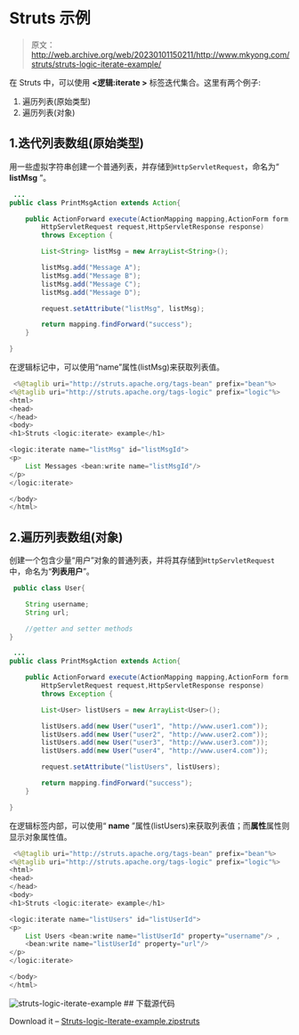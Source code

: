 # Struts <iterate>示例</iterate>

> 原文：<http://web.archive.org/web/20230101150211/http://www.mkyong.com/struts/struts-logic-iterate-example/>

在 Struts 中，可以使用 **<逻辑:iterate >** 标签迭代集合。这里有两个例子:

1.  遍历列表(原始类型)
2.  遍历列表(对象)

## 1.迭代列表数组(原始类型)

用一些虚拟字符串创建一个普通列表，并存储到`HttpServletRequest`，命名为“ **listMsg** ”。

```java
 ...
public class PrintMsgAction extends Action{

	public ActionForward execute(ActionMapping mapping,ActionForm form,
		HttpServletRequest request,HttpServletResponse response) 
        throws Exception {

		List<String> listMsg = new ArrayList<String>();

		listMsg.add("Message A");
		listMsg.add("Message B");
		listMsg.add("Message C");
		listMsg.add("Message D");

		request.setAttribute("listMsg", listMsg);

		return mapping.findForward("success");
	}

} 
```

在逻辑标记中，可以使用“name”属性(listMsg)来获取列表值。

```java
 <%@taglib uri="http://struts.apache.org/tags-bean" prefix="bean"%>
<%@taglib uri="http://struts.apache.org/tags-logic" prefix="logic"%>
<html>
<head>
</head>
<body>
<h1>Struts <logic:iterate> example</h1>

<logic:iterate name="listMsg" id="listMsgId">
<p>
	List Messages <bean:write name="listMsgId"/>
</p>
</logic:iterate>

</body>
</html> 
```

 ## 2.遍历列表数组(对象)

创建一个包含少量“用户”对象的普通列表，并将其存储到`HttpServletRequest`中，命名为“**列表用户**”。

```java
 public class User{

	String username;
	String url;

    //getter and setter methods
} 
```

```java
 ... 
public class PrintMsgAction extends Action{

	public ActionForward execute(ActionMapping mapping,ActionForm form,
		HttpServletRequest request,HttpServletResponse response) 
        throws Exception {

		List<User> listUsers = new ArrayList<User>();

		listUsers.add(new User("user1", "http://www.user1.com"));
		listUsers.add(new User("user2", "http://www.user2.com"));
		listUsers.add(new User("user3", "http://www.user3.com"));
		listUsers.add(new User("user4", "http://www.user4.com"));

		request.setAttribute("listUsers", listUsers);

		return mapping.findForward("success");
	}

} 
```

在逻辑标签内部，可以使用“ **name** ”属性(listUsers)来获取列表值；而**属性**属性则显示对象属性值。

```java
 <%@taglib uri="http://struts.apache.org/tags-bean" prefix="bean"%>
<%@taglib uri="http://struts.apache.org/tags-logic" prefix="logic"%>
<html>
<head>
</head>
<body>
<h1>Struts <logic:iterate> example</h1>

<logic:iterate name="listUsers" id="listUserId">
<p>
	List Users <bean:write name="listUserId" property="username"/> , 
	<bean:write name="listUserId" property="url"/>
</p>
</logic:iterate>

</body>
</html> 
```

![struts-logic-iterate-example](img/a59c123f2b3de245131dbb2a149ad600.png "struts-logic-iterate-example") ## 下载源代码

Download it – [Struts-logic-Iterate-example.zip](http://web.archive.org/web/20190223082036/http://www.mkyong.com/wp-content/uploads/2010/04/Struts-logic-Iterate-example.zip)[struts](http://web.archive.org/web/20190223082036/http://www.mkyong.com/tag/struts/)







